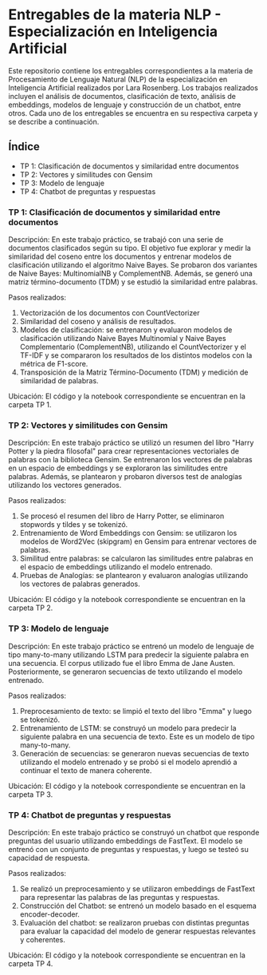 # Entregables de la materia NLP - Especialización en Inteligencia Artificial
Este repositorio contiene los entregables correspondientes a la materia de Procesamiento de Lenguaje Natural (NLP) de la especialización en Inteligencia Artificial realizados por Lara Rosenberg. Los trabajos realizados incluyen el análisis de documentos, clasificación de texto, análisis de embeddings, modelos de lenguaje y construcción de un chatbot, entre otros. Cada uno de los entregables se encuentra en su respectiva carpeta y se describe a continuación.

## Índice
- TP 1: Clasificación de documentos y similaridad entre documentos
- TP 2: Vectores y similitudes con Gensim
- TP 3: Modelo de lenguaje
- TP 4: Chatbot de preguntas y respuestas

### TP 1: Clasificación de documentos y similaridad entre documentos
Descripción:
En este trabajo práctico, se trabajó con una serie de documentos clasificados según su tipo. El objetivo fue explorar y medir la similaridad del coseno entre los documentos y entrenar modelos de clasificación utilizando el algoritmo Naive Bayes. Se probaron dos variantes de Naive Bayes: MultinomialNB y ComplementNB. Además, se generó una matriz término-documento (TDM) y se estudió la similaridad entre palabras.

Pasos realizados:
1. Vectorización de los documentos con CountVectorizer
2. Similaridad del coseno y análisis de resultados.
3. Modelos de clasificación: se entrenaron y evaluaron modelos de clasificación utilizando Naive Bayes Multinomial y Naive Bayes Complementario (ComplementNB), utilizando el CountVectorizer y el TF-IDF y se compararon los resultados de los distintos modelos con la métrica de F1-score.
4. Transposición de la Matriz Término-Documento (TDM) y medición de similaridad de palabras.

Ubicación:
El código y la notebook correspondiente se encuentran en la carpeta TP 1.

### TP 2: Vectores y similitudes con Gensim
Descripción:
En este trabajo práctico se utilizó un resumen del libro "Harry Potter y la piedra filosofal" para crear representaciones vectoriales de palabras con la biblioteca Gensim. Se entrenaron los vectores de palabras en un espacio de embeddings y se exploraron las similitudes entre palabras. Además, se plantearon y probaron diversos test de analogías utilizando los vectores generados.

Pasos realizados:
1. Se procesó el resumen del libro de Harry Potter, se eliminaron stopwords y tildes y se tokenizó.
2. Entrenamiento de Word Embeddings con Gensim: se utilizaron los modelos de Word2Vec (skipgram) en Gensim para entrenar vectores de palabras.
3. Similitud entre palabras: se calcularon las similitudes entre palabras en el espacio de embeddings utilizando el modelo entrenado.
4. Pruebas de Analogías: se plantearon y evaluaron analogías utilizando los vectores de palabras generados.

Ubicación:
El código y la notebook correspondiente se encuentran en la carpeta TP 2.

### TP 3: Modelo de lenguaje
Descripción:
En este trabajo práctico se entrenó un modelo de lenguaje de tipo many-to-many utilizando LSTM para predecir la siguiente palabra en una secuencia. El corpus utilizado fue el libro Emma de Jane Austen. Posteriormente, se generaron secuencias de texto utilizando el modelo entrenado.

Pasos realizados:
1. Preprocesamiento de texto: se limpió el texto del libro "Emma" y luego se tokenizó.
2. Entrenamiento de LSTM: se construyó un modelo para predecir la siguiente palabra en una secuencia de texto. Este es un modelo de tipo many-to-many.
3. Generación de secuencias: se generaron nuevas secuencias de texto utilizando el modelo entrenado y se probó si el modelo aprendió a continuar el texto de manera coherente.

Ubicación:
El código y la notebook correspondiente se encuentran en la carpeta TP 3.

### TP 4: Chatbot de preguntas y respuestas
Descripción:
En este trabajo práctico se construyó un chatbot que responde preguntas del usuario utilizando embeddings de FastText. El modelo se entrenó con un conjunto de preguntas y respuestas, y luego se testeó su capacidad de respuesta.

Pasos realizados:
1. Se realizó un preprocesamiento y se utilizaron embeddings de FastText para representar las palabras de las preguntas y respuestas.
2. Construcción del Chatbot: se entrenó un modelo basado en el esquema encoder-decoder.
3. Evaluación del chatbot: se realizaron pruebas con distintas preguntas para evaluar la capacidad del modelo de generar respuestas relevantes y coherentes.

Ubicación:
El código y la notebook correspondiente se encuentran en la carpeta TP 4.
